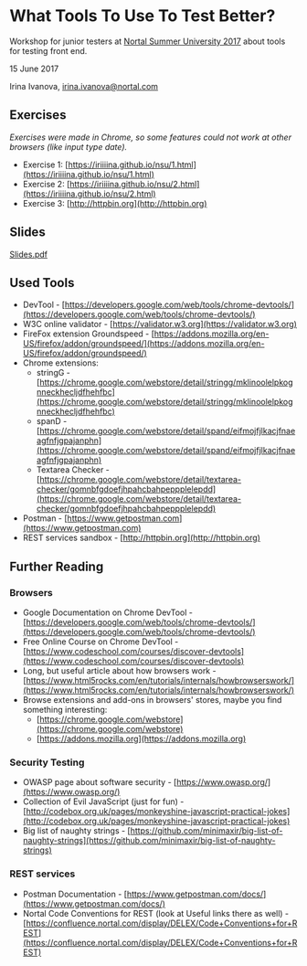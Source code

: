 # What Tools To Use To Test Better?

Workshop for junior testers at [Nortal Summer University 2017](https://nortal.com/summeruniversity/) about tools for testing front end.

15 June 2017

Irina Ivanova, [irina.ivanova@nortal.com](irina.ivanova@nortal.com)

## Exercises

*Exercises were made in Chrome, so some features could not work at other browsers (like input type date).*

* Exercise 1: [https://iriiiina.github.io/nsu/1.html](https://iriiiina.github.io/nsu/1.html)
* Exercise 2: [https://iriiiina.github.io/nsu/2.html](https://iriiiina.github.io/nsu/2.html)
* Exercise 3: [http://httpbin.org](http://httpbin.org)

## Slides
[Slides.pdf](https://github.com/iriiiina/nsu/blob/master/Slides.pdf)

## Used Tools

* DevTool - [https://developers.google.com/web/tools/chrome-devtools/](https://developers.google.com/web/tools/chrome-devtools/)
* W3C online validator - [https://validator.w3.org](https://validator.w3.org)
* FireFox extension Groundspeed - [https://addons.mozilla.org/en-US/firefox/addon/groundspeed/](https://addons.mozilla.org/en-US/firefox/addon/groundspeed/)
* Chrome extensions:
	* stringG - [https://chrome.google.com/webstore/detail/stringg/mklinoolelpkognneckhecljdfhehfbc](https://chrome.google.com/webstore/detail/stringg/mklinoolelpkognneckhecljdfhehfbc)
	* spanD - [https://chrome.google.com/webstore/detail/spand/eifmojfjlkacjfnaeagfnfjgpajanphn](https://chrome.google.com/webstore/detail/spand/eifmojfjlkacjfnaeagfnfjgpajanphn)
	* Textarea Checker - [https://chrome.google.com/webstore/detail/textarea-checker/gomnbfgdoefjhpahcbahpeppplelepdd](https://chrome.google.com/webstore/detail/textarea-checker/gomnbfgdoefjhpahcbahpeppplelepdd)
* Postman - [https://www.getpostman.com](https://www.getpostman.com)
* REST services sandbox - [http://httpbin.org](http://httpbin.org)

## Further Reading

### Browsers
* Google Documentation on Chrome DevTool - [https://developers.google.com/web/tools/chrome-devtools/](https://developers.google.com/web/tools/chrome-devtools/)
* Free Online Course on Chrome DevTool - [https://www.codeschool.com/courses/discover-devtools](https://www.codeschool.com/courses/discover-devtools)
* Long, but useful article about how browsers work - [https://www.html5rocks.com/en/tutorials/internals/howbrowserswork/](https://www.html5rocks.com/en/tutorials/internals/howbrowserswork/)
* Browse extensions and add-ons in browsers' stores, maybe you find something interesting:
	* [https://chrome.google.com/webstore](https://chrome.google.com/webstore)
	* [https://addons.mozilla.org](https://addons.mozilla.org)

### Security Testing
* OWASP page about software security - [https://www.owasp.org/](https://www.owasp.org/)
* Collection of Evil JavaScript (just for fun) - [http://codebox.org.uk/pages/monkeyshine-javascript-practical-jokes](http://codebox.org.uk/pages/monkeyshine-javascript-practical-jokes)
* Big list of naughty strings - [https://github.com/minimaxir/big-list-of-naughty-strings](https://github.com/minimaxir/big-list-of-naughty-strings)

### REST services
* Postman Documentation - [https://www.getpostman.com/docs/](https://www.getpostman.com/docs/)
* Nortal Code Conventions for REST (look at Useful links there as well) - [https://confluence.nortal.com/display/DELEX/Code+Conventions+for+REST](https://confluence.nortal.com/display/DELEX/Code+Conventions+for+REST)
